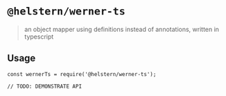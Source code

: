 # `@helstern/werner-ts`

> an object mapper using definitions instead of annotations, written in typescript

## Usage

```
const wernerTs = require('@helstern/werner-ts');

// TODO: DEMONSTRATE API
```
